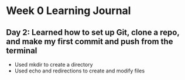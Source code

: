 # Week 0 Learning Journal
 ## Day 2: Learned how to set up Git, clone a repo, and make my first commit and push from the terminal
- Used mkdir to create a directory
- Used echo and redirections to create and modify files
